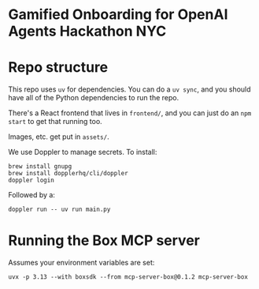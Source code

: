 # Gamified Onboarding for OpenAI Agents Hackathon NYC

# Repo structure

This repo uses `uv` for dependencies. You can do a `uv sync`, and you should have all of the Python dependencies to run the repo.

There's a React frontend that lives in `frontend/`, and you can just do an `npm start` to get that running too.

Images, etc. get put in `assets/`.

We use Doppler to manage secrets. To install:

```
brew install gnupg
brew install dopplerhq/cli/doppler
doppler login
```

Followed by a:

```
doppler run -- uv run main.py 
```

# Running the Box MCP server

Assumes your environment variables are set:

```
uvx -p 3.13 --with boxsdk --from mcp-server-box@0.1.2 mcp-server-box
```